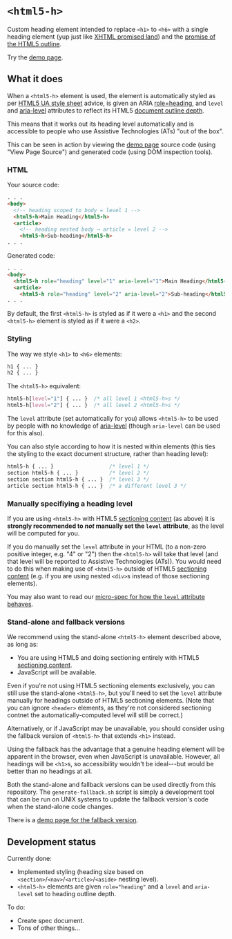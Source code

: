 `<html5-h>`
============

Custom heading element intended to replace `<h1>` to `<h6>` with a single heading element (yup just like [XHTML <h> promised land](https://www.w3.org/TR/xhtml2/mod-structural.html#sec_8.5.)) and the [promise of the HTML5 outline](https://www.tpgi.com/html5-document-outline/).

Try the [demo page](https://thepaciellogroup.github.io/html5-h/).

What it does
-------------

When a `<html5-h>` element is used, the element is automatically styled as per [HTML5 UA style sheet](http://www.w3.org/html/wg/drafts/html/master/rendering.html#sections-and-headings) advice, is given an ARIA [role=heading](http://www.w3.org/TR/wai-aria/roles#heading), and `level` and [aria-level](http://www.w3.org/TR/wai-aria/states_and_properties#aria-level) attributes to reflect its HTML5 [document outline depth](http://www.w3.org/html/wg/drafts/html/master/sections.html#outline-depth).

This means that it works out its heading level automatically and is accessible to people who use Assistive Technologies (ATs) "out of the box".

This can be seen in action by viewing the [demo page](https://thepaciellogroup.github.io/html5-h/) source code (using "View Page Source") and generated code (using DOM inspection tools).

### HTML

Your source code:

```html
. . .
<body>
  <!-- heading scoped to body = level 1 -->
  <html5-h>Main Heading</html5-h>
  <article>
    <!-- heading nested body → article = level 2 -->
    <html5-h>Sub-heading</html5-h>
. . .
```

Generated code:

```html
. . .
<body>
  <html5-h role="heading" level="1" aria-level="1">Main Heading</html5-h>
  <article>
    <html5-h role="heading" level="2" aria-level="2">Sub-heading</html5-h>
. . .
```

By default, the first `<html5-h>` is styled as if it were a `<h1>` and the second `<html5-h>` element is styled as if it were a `<h2>`.

### Styling

The way we style `<h1>` to `<h6>` elements:

```css
h1 { ... }
h2 { ... }
```

The `<html5-h>` equivalent:

```css
html5-h[level="1"] { ... }  /* all level 1 <html5-h>s */
html5-h[level="2"] { ... }  /* all level 2 <html5-h>s */
```

The `level` attribute (set automatically for you) allows `<html5-h>` to be used by people with no knowledge of [aria-level](http://www.w3.org/TR/wai-aria/states_and_properties#aria-level) (though `aria-level` can be used for this also).

You can also style according to how it is nested within elements (this ties the styling to the exact document structure, rather than heading level):

```css
html5-h { ... }                  /* level 1 */
section html5-h { ... }          /* level 2 */
section section html5-h { ... }  /* level 3 */
article section html5-h { ... }  /* a different level 3 */
```

### Manually specifiying a heading level

If you are using `<html5-h>` with HTML5 [sectioning content](https://www.w3.org/TR/html5/dom.html#sectioning-content) (as above) it is **strongly recommended to *not* manually set the `level` attribute**, as the level will be computed for you.

If you do manually set the `level` attribute in your HTML (to a non-zero positive integer, e.g. "4" or "2") then the `<html5-h>` will take that level (and that level will be reported to Assistive Technologies (ATs)).  You would need to do this when making use of `<html5-h>` outside of HTML5 [sectioning content](https://www.w3.org/TR/html5/dom.html#sectioning-content) (e.g. if you are using nested `<div>`s instead of those sectioning elements).

You may also want to read our [micro-spec for how the `level` attribute behaves](https://github.com/ThePacielloGroup/html5-h/issues/16).

### Stand-alone and fallback versions

We recommend using the stand-alone `<html5-h>` element described above, as long as:

 * You are using HTML5 and doing sectioning entirely with HTML5 [sectioning content](https://www.w3.org/TR/html5/dom.html#sectioning-content).
 * JavaScript will be available.

Even if you're not using HTML5 sectioning elements exclusively, you can still use the stand-alone `<html5-h>`, but you'll need to set the `level` attribute manually for headings outside of HTML5 sectioning elements. (Note that you can ignore `<header>` elements, as they're not considered sectioning contnet the automatically-computed level will still be correct.)

Alternatively, or if JavaScript may be unavailable, you should consider using the fallback version of `<html5-h>` that extends `<h1>` instead.

Using the fallback has the advantage that a genuine heading element will be apparent in the browser, even when JavaScript is unavailable.  However, all headings will be `<h1>`s, so accessibility wouldn't be ideal---but would be better than no headings at all.

Both the stand-alone and fallback versions can be used directly from this repository.  The `generate-fallback.sh` script is simply a development tool that can be run on UNIX systems to update the fallback version's code when the stand-alone code changes.

There is a [demo page for the fallback version](https://thepaciellogroup.github.io/html5-h/demo-fallback.html).

Development status
-------------------

Currently done:

* Implemented styling (heading size based on `<section>`/`<nav>`/`<article>`/`<aside>` nesting level).
* `<html5-h>` elements are given `role="heading"` and a `level` and `aria-level` set to heading outline depth.

To do:

* Create spec document.
* Tons of other things...
